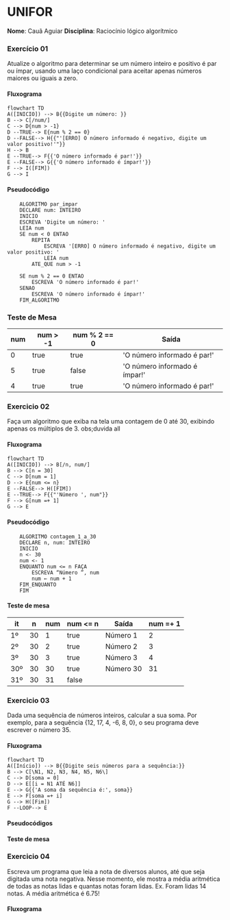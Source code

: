 # UNIFOR
**Nome**: Cauã Aguiar
**Disciplina**: Raciocínio lógico algorítmico
### Exercício 01 
Atualize o algoritmo para determinar se um número inteiro e positivo é par ou ímpar, usando uma laço condicional para aceitar apenas números maiores ou iguais a zero. 

#### Fluxograma 
```mermaid
flowchart TD
A([INICIO]) --> B{{Digite um número: }}
B --> C[/num/]
C --> D{num > -1}
D --TRUE--> E{num % 2 == 0}
D --FALSE--> H{{"'[ERRO] O número informado é negativo, digite um valor positivo!'"}}
H --> B
E --TRUE--> F{{'O número informado é par!'}}
E --FALSE--> G{{'O número informado é ímpar!'}}
F --> I([FIM])
G --> I
``` 
#### Pseudocódigo 
```
	ALGORITMO par_impar
	DECLARE num: INTEIRO
	INICIO
	ESCREVA 'Digite um número: '
	LEIA num
	SE num < 0 ENTAO
		REPITA
			ESCREVA '[ERRO] O número informado é negativo, digite um valor positivo: '
			LEIA num
		ATE_QUE num > -1

	SE num % 2 == 0 ENTAO
		ESCREVA 'O número informado é par!'
	SENAO 
		ESCREVA 'O número informado é ímpar!'
	FIM_ALGORITMO
```

### Teste de Mesa

| num | num > -1 | num % 2 == 0 | Saída
|--- |--- |--- |--- |
| 0 | true | true | 'O número informado é par!' |
| 5 | true | false | 'O número informado é ímpar!'|
| 4 | true | true | 'O número informado é par!' 

### Exercicio 02
Faça um algoritmo que exiba na tela uma contagem de 0 até 30, exibindo apenas os múltiplos de 3.
obs;duvida all

#### Fluxograma 
 ```mermaid
flowchart TD
A([INICIO]) --> B[/n, num/]
B --> C[n = 30]
C --> D[num = 1]
D --> E{num <= n}
E --FALSE--> H([FIM])
E --TRUE--> F{{"'Número ', num"}}
F --> G[num =+ 1]
G --> E
```
#### Pseudocódigo 
```
	ALGORITMO contagem_1_a_30
	DECLARE n, num: INTEIRO
	INICIO
	n <- 30
	num <- 1
	ENQUANTO num <= n FAÇA
		ESCREVA “Número ”, num
		num ← num + 1
	FIM_ENQUANTO
	FIM
```
#### Teste de mesa

| it | n | num | num <= n | Saída | num =+ 1 |
|--- |--- |--- |--- |--- |--- |
| 1º | 30 | 1 | true | Número 1 | 2 |
| 2º | 30 | 2 | true | Número 2 | 3 |
| 3º | 30 | 3 | true | Número 3 | 4 |
| 30º | 30 | 30 | true | Número 30 | 31 |
| 31º | 30 | 31 | false 


### Exercicio 03 
Dada uma sequência de números inteiros, calcular a sua soma. 
Por exemplo, para a sequência {12, 17, 4, -6, 8, 0}, o seu programa deve escrever o número 35.
#### Fluxograma 
````mermaid
flowchart TD
A([Início]) --> B{{Digite seis números para a sequência:}}
B --> C[\N1, N2, N3, N4, N5, N6\]
C --> D[soma = 0]
D --> E[[i = N1 ATÉ N6]]
E --> G{{'A soma da sequência é:', soma}}
E --> F[soma =+ i]
G --> H([Fim])
F --LOOP--> E
````
#### Pseudocódigos 

#### Teste de mesa 

### Exercicio 04 
Escreva um programa que leia a nota de diversos alunos, até que seja digitada uma nota
negativa. Nesse momento, ele mostra a média aritmética de todas as notas lidas e quantas
notas foram lidas. Ex. Foram lidas 14 notas. A média aritmética é 6.75!
#### Fluxograma 
